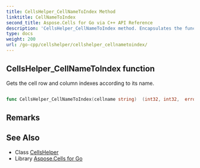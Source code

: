 ```yaml
---
title: CellsHelper_CellNameToIndex Method 
linktitle: CellNameToIndex
second_title: Aspose.Cells for Go via C++ API Reference
description: 'CellsHelper_CellNameToIndex method. Encapsulates the function that represents cellnametoindex in Go.'
type: docs
weight: 200
url: /go-cpp/cellshelper/cellshelper_cellnametoindex/
---
```


## CellsHelper_CellNameToIndex function

Gets the cell row and column indexes according to its name.

```go

func CellsHelper_CellNameToIndex(cellname string)  (int32, int32,  error) 

```

## Remarks


## See Also

* Class [CellsHelper](../)
* Library [Aspose.Cells for Go](../../)
